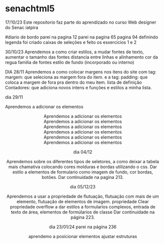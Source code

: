 # senachtml5

17/10/23 Este repositorio faz parte do aprendizado no curso Web designer do Senac iatpira

#diario de bordo
parei na pagina 12
parei na pagina 65
pagina 94 definindo legenda
foi criado caixas de seleções e feito os esxercicios 1 e 2

30/10/23
Aprendemos a como criar estilos, a mudar fontes de texto, aumentar o tamanho das fontes
distancia entre linhas e alinhamento
cor da regua
familia de fontes
estilo de fundo (incorporado ou interno) 
 
 DIA 28/11 
 Aprendemos a como colocar margens nos itens do site com tag: margem:
 que seleciona as margem fora do item.
 e a tag: padding: que coloca a margem de fora pra dentro do meu item.
 lista de definição
 Contadores: que adiciona novos intens e funções e estilos  a minha lista.

 dia 29/11

 Aprendemos a adicionar os elementos <header>
 Aprendemos a adicionar os elementos <nav>
 Aprendemos a adicionar os elementos <section>
 Aprendemos a adicionar os elementos <article>
 Aprendemos a adicionar os elementos <aside>
 Aprendemos a adicionar os elementos <footer>
 Aprendemos a adicionar os elementos <main>

 dia 04/12

 Aprendemos sobre os diferentes tipos de seletores, a como deixar a tabela mais chamativa colocando cores molduras e bordas utilizando o css.
 Dar estilo a elementos de formulario como imagem de fundo, cor  bordas, botões.
 Dar continuidade na pagina 213.

 dia 05/12/23

 Aprendemos a usar a propriedade de flutuação, flutuação com mais de um elemento, flutuação de elementos de imagem.
 propriedade Clear
 propriedade overflow
 a dar estilos a formularios complexos, entrada de texto de área, elementos de formúlarios de classe
 Dar continuidade na página 223.


dia 23/01/24 
parei na página 236

aprendemo a posicionar elementos
ajustar estruturas